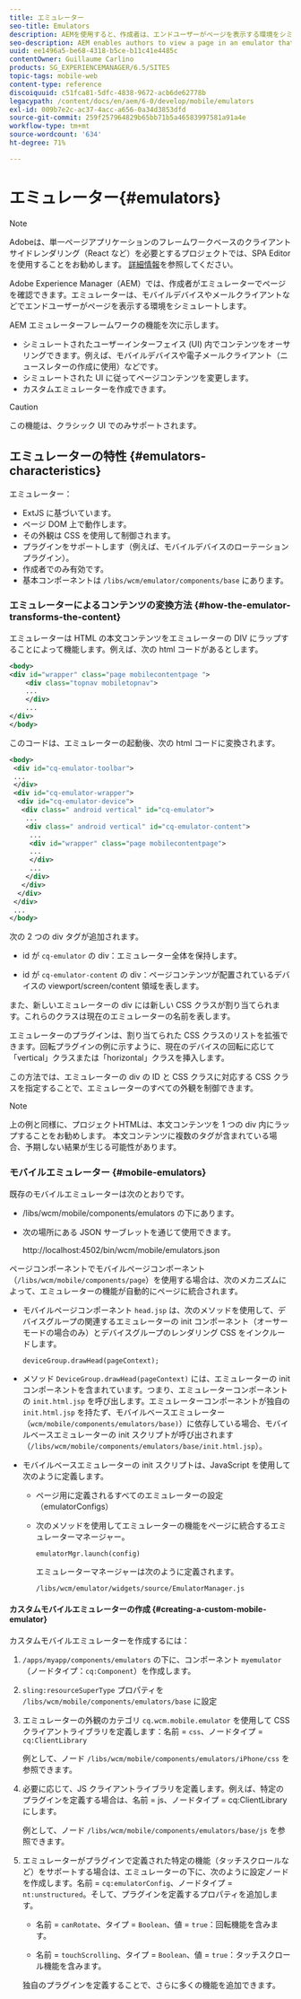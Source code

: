 ```yaml
---
title: エミュレーター
seo-title: Emulators
description: AEMを使用すると、作成者は、エンドユーザーがページを表示する環境をシミュレートするエミュレーターでページを表示できます
seo-description: AEM enables authors to view a page in an emulator that simulates the environment in which an end-user will view the page
uuid: ee1496a5-be68-4318-b5ce-b11c41e4485c
contentOwner: Guillaume Carlino
products: SG_EXPERIENCEMANAGER/6.5/SITES
topic-tags: mobile-web
content-type: reference
discoiquuid: c51fca81-5dfc-4838-9672-acb6de62778b
legacypath: /content/docs/en/aem/6-0/develop/mobile/emulators
exl-id: 009b7e2c-ac37-4acc-a656-0a34d3853dfd
source-git-commit: 259f257964829b65bb71b5a46583997581a91a4e
workflow-type: tm+mt
source-wordcount: '634'
ht-degree: 71%

---
```


# エミュレーター{#emulators}

>[!NOTE]
>
>Adobeは、単一ページアプリケーションのフレームワークベースのクライアントサイドレンダリング（React など）を必要とするプロジェクトでは、SPA Editor を使用することをお勧めします。 [詳細情報](/help/sites-developing/spa-overview.md)を参照してください。

Adobe Experience Manager（AEM）では、作成者がエミュレーターでページを確認できます。エミュレーターは、モバイルデバイスやメールクライアントなどでエンドユーザーがページを表示する環境をシミュレートします。

AEM エミュレーターフレームワークの機能を次に示します。

* シミュレートされたユーザーインターフェイス (UI) 内でコンテンツをオーサリングできます。例えば、モバイルデバイスや電子メールクライアント（ニュースレターの作成に使用）などです。
* シミュレートされた UI に従ってページコンテンツを変更します。
* カスタムエミュレーターを作成できます。

>[!CAUTION]
>
>この機能は、クラシック UI でのみサポートされます。

## エミュレーターの特性 {#emulators-characteristics}

エミュレーター：

* ExtJS に基づいています。
* ページ DOM 上で動作します。
* その外観は CSS を使用して制御されます。
* プラグインをサポートします（例えば、モバイルデバイスのローテーションプラグイン）。
* 作成者でのみ有効です。
* 基本コンポーネントは `/libs/wcm/emulator/components/base` にあります。

### エミュレーターによるコンテンツの変換方法 {#how-the-emulator-transforms-the-content}

エミュレーターは HTML の本文コンテンツをエミュレーターの DIV にラップすることによって機能します。例えば、次の html コードがあるとします。

```xml
<body>
<div id="wrapper" class="page mobilecontentpage ">
    <div class="topnav mobiletopnav">
    ...
    </div>
    ...
</div>
</body>
```

このコードは、エミュレーターの起動後、次の html コードに変換されます。

```xml
<body>
 <div id="cq-emulator-toolbar">
 ...
 </div>
 <div id="cq-emulator-wrapper">
  <div id="cq-emulator-device">
   <div class=" android vertical" id="cq-emulator">
    ...
    <div class=" android vertical" id="cq-emulator-content">
     ...
     <div id="wrapper" class="page mobilecontentpage">
     ...
     </div>
     ...
    </div>
   </div>
  </div>
 </div>
 ...
</body>
```

次の 2 つの div タグが追加されます。

* id が `cq-emulator` の div：エミュレーター全体を保持します。

* id が `cq-emulator-content` の div：ページコンテンツが配置されているデバイスの viewport/screen/content 領域を表します。

また、新しいエミュレーターの div には新しい CSS クラスが割り当てられます。これらのクラスは現在のエミュレーターの名前を表します。

エミュレーターのプラグインは、割り当てられた CSS クラスのリストを拡張できます。回転プラグインの例に示すように、現在のデバイスの回転に応じて「vertical」クラスまたは「horizontal」クラスを挿入します。

この方法では、エミュレーターの div の ID と CSS クラスに対応する CSS クラスを指定することで、エミュレーターのすべての外観を制御できます。

>[!NOTE]
>
>上の例と同様に、プロジェクトHTMLは、本文コンテンツを 1 つの div 内にラップすることをお勧めします。 本文コンテンツに複数のタグが含まれている場合、予期しない結果が生じる可能性があります。

### モバイルエミュレーター {#mobile-emulators}

既存のモバイルエミュレーターは次のとおりです。

* /libs/wcm/mobile/components/emulators の下にあります。
* 次の場所にある JSON サーブレットを通じて使用できます。

  http://localhost:4502/bin/wcm/mobile/emulators.json

ページコンポーネントでモバイルページコンポーネント（`/libs/wcm/mobile/components/page`）を使用する場合は、次のメカニズムによって、エミュレーターの機能が自動的にページに統合されます。

* モバイルページコンポーネント `head.jsp` は、次のメソッドを使用して、デバイスグループの関連するエミュレーターの init コンポーネント（オーサーモードの場合のみ）とデバイスグループのレンダリング CSS をインクルードします。


  `deviceGroup.drawHead(pageContext);`

* メソッド `DeviceGroup.drawHead(pageContext)` には、エミュレーターの init コンポーネントを含まれています。つまり、エミュレーターコンポーネントの `init.html.jsp` を呼び出します。エミュレーターコンポーネントが独自の `init.html.jsp` を持たず、モバイルベースエミュレーター（`wcm/mobile/components/emulators/base)`）に依存している場合、モバイルベースエミュレーターの init スクリプトが呼び出されます（`/libs/wcm/mobile/components/emulators/base/init.html.jsp`）。

* モバイルベースエミュレーターの init スクリプトは、JavaScript を使用して次のように定義します。

   * ページ用に定義されるすべてのエミュレーターの設定（emulatorConfigs）
   * 次のメソッドを使用してエミュレーターの機能をページに統合するエミュレーターマネージャー。

     `emulatorMgr.launch(config)`

     エミュレーターマネージャーは次のように定義されます。

     `/libs/wcm/emulator/widgets/source/EmulatorManager.js`

#### カスタムモバイルエミュレーターの作成 {#creating-a-custom-mobile-emulator}

カスタムモバイルエミュレーターを作成するには：

1. `/apps/myapp/components/emulators` の下に、コンポーネント `myemulator`（ノードタイプ：`cq:Component`）を作成します。

1. `sling:resourceSuperType` プロパティを `/libs/wcm/mobile/components/emulators/base` に設定

1. エミュレーターの外観のカテゴリ `cq.wcm.mobile.emulator` を使用して CSS クライアントライブラリを定義します：名前 = `css`、ノードタイプ = `cq:ClientLibrary`

   例として、ノード `/libs/wcm/mobile/components/emulators/iPhone/css` を参照できます。

1. 必要に応じて、JS クライアントライブラリを定義します。例えば、特定のプラグインを定義する場合は、名前 = js、ノードタイプ = cq:ClientLibrary にします。

   例として、ノード `/libs/wcm/mobile/components/emulators/base/js` を参照できます。

1. エミュレーターがプラグインで定義された特定の機能（タッチスクロールなど）をサポートする場合は、エミュレーターの下に、次のように設定ノードを作成します。名前 = `cq:emulatorConfig`、ノードタイプ = `nt:unstructured`。そして、プラグインを定義するプロパティを追加します。

   * 名前 = `canRotate`、タイプ = `Boolean`、値 = `true`：回転機能を含みます。

   * 名前 = `touchScrolling`、タイプ = `Boolean`、値 = `true`：タッチスクロール機能を含みます。

   独自のプラグインを定義することで、さらに多くの機能を追加できます。
